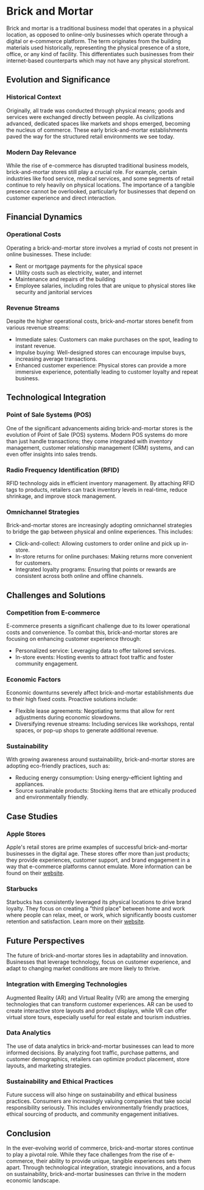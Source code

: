 # Brick and Mortar

Brick and mortar is a traditional business model that operates in a physical location, as opposed to online-only businesses which operate through a digital or e-commerce platform. The term originates from the building materials used historically, representing the physical presence of a store, office, or any kind of facility. This differentiates such businesses from their internet-based counterparts which may not have any physical storefront.

## Evolution and Significance

### Historical Context

Originally, all trade was conducted through physical means; goods and services were exchanged directly between people. As civilizations advanced, dedicated spaces like markets and shops emerged, becoming the nucleus of commerce. These early brick-and-mortar establishments paved the way for the structured retail environments we see today.

### Modern Day Relevance

While the rise of e-commerce has disrupted traditional business models, brick-and-mortar stores still play a crucial role. For example, certain industries like food service, medical services, and some segments of retail continue to rely heavily on physical locations. The importance of a tangible presence cannot be overlooked, particularly for businesses that depend on customer experience and direct interaction.

## Financial Dynamics

### Operational Costs

Operating a brick-and-mortar store involves a myriad of costs not present in online businesses. These include:
- Rent or mortgage payments for the physical space
- Utility costs such as electricity, water, and internet
- Maintenance and repairs of the building
- Employee salaries, including roles that are unique to physical stores like security and janitorial services

### Revenue Streams

Despite the higher operational costs, brick-and-mortar stores benefit from various revenue streams:
- Immediate sales: Customers can make purchases on the spot, leading to instant revenue.
- Impulse buying: Well-designed stores can encourage impulse buys, increasing average transactions.
- Enhanced customer experience: Physical stores can provide a more immersive experience, potentially leading to customer loyalty and repeat business.

## Technological Integration

### Point of Sale Systems (POS)

One of the significant advancements aiding brick-and-mortar stores is the evolution of Point of Sale (POS) systems. Modern POS systems do more than just handle transactions; they come integrated with inventory management, customer relationship management (CRM) systems, and can even offer insights into sales trends.

### Radio Frequency Identification (RFID)

RFID technology aids in efficient inventory management. By attaching RFID tags to products, retailers can track inventory levels in real-time, reduce shrinkage, and improve stock management.

### Omnichannel Strategies

Brick-and-mortar stores are increasingly adopting omnichannel strategies to bridge the gap between physical and online experiences. This includes:
- Click-and-collect: Allowing customers to order online and pick up in-store.
- In-store returns for online purchases: Making returns more convenient for customers.
- Integrated loyalty programs: Ensuring that points or rewards are consistent across both online and offline channels.

## Challenges and Solutions

### Competition from E-commerce

E-commerce presents a significant challenge due to its lower operational costs and convenience. To combat this, brick-and-mortar stores are focusing on enhancing customer experience through:
- Personalized service: Leveraging data to offer tailored services.
- In-store events: Hosting events to attract foot traffic and foster community engagement.
 
### Economic Factors

Economic downturns severely affect brick-and-mortar establishments due to their high fixed costs. Proactive solutions include:
- Flexible lease agreements: Negotiating terms that allow for rent adjustments during economic slowdowns.
- Diversifying revenue streams: Including services like workshops, rental spaces, or pop-up shops to generate additional revenue.

### Sustainability

With growing awareness around sustainability, brick-and-mortar stores are adopting eco-friendly practices, such as:
- Reducing energy consumption: Using energy-efficient lighting and appliances.
- Source sustainable products: Stocking items that are ethically produced and environmentally friendly.

## Case Studies

### Apple Stores

Apple's retail stores are prime examples of successful brick-and-mortar businesses in the digital age. These stores offer more than just products; they provide experiences, customer support, and brand engagement in a way that e-commerce platforms cannot emulate. More information can be found on their [website](https://www.apple.com/retail/).

### Starbucks

Starbucks has consistently leveraged its physical locations to drive brand loyalty. They focus on creating a "third place" between home and work where people can relax, meet, or work, which significantly boosts customer retention and satisfaction. Learn more on their [website](https://www.starbucks.com/).

## Future Perspectives

The future of brick-and-mortar stores lies in adaptability and innovation. Businesses that leverage technology, focus on customer experience, and adapt to changing market conditions are more likely to thrive.

### Integration with Emerging Technologies

Augmented Reality (AR) and Virtual Reality (VR) are among the emerging technologies that can transform customer experiences. AR can be used to create interactive store layouts and product displays, while VR can offer virtual store tours, especially useful for real estate and tourism industries.

### Data Analytics

The use of data analytics in brick-and-mortar businesses can lead to more informed decisions. By analyzing foot traffic, purchase patterns, and customer demographics, retailers can optimize product placement, store layouts, and marketing strategies.

### Sustainability and Ethical Practices

Future success will also hinge on sustainability and ethical business practices. Consumers are increasingly valuing companies that take social responsibility seriously. This includes environmentally friendly practices, ethical sourcing of products, and community engagement initiatives.

## Conclusion

In the ever-evolving world of commerce, brick-and-mortar stores continue to play a pivotal role. While they face challenges from the rise of e-commerce, their ability to provide unique, tangible experiences sets them apart. Through technological integration, strategic innovations, and a focus on sustainability, brick-and-mortar businesses can thrive in the modern economic landscape.